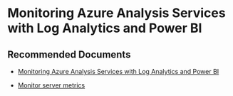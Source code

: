  <properties
	description="performance and timeouts"
	pageTitle="performance and timeouts"
	description="performance and timeouts"
	service="Microsoft.AnalysisServices"
	resource="servers"
	authors="pjfreitas"
	ms.author="pfreitas"
	displayOrder="360"
	selfHelpType="generic"
	supportTopicIds="32558776"
	productPesIds="16157"
	cloudEnvironments="public, MoonCake, fairfax" 
	articleId="21aee1ac-3d85-3469-0df6-40a0613731df"
/>

# Monitoring Azure Analysis Services with Log Analytics and Power BI

## **Recommended Documents**

* [Monitoring Azure Analysis Services with Log Analytics and Power BI](https://techcommunity.microsoft.com/t5/Premier-Field-Engineering/Monitoring-Azure-Analysis-Services-with-Log-Analytics-and-Power/ba-p/371441)

* [Monitor server metrics](https://docs.microsoft.com/azure/analysis-services/analysis-services-monitor)



